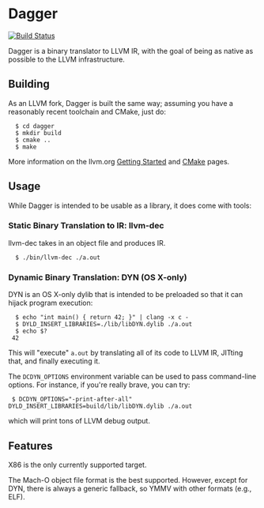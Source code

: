 Dagger
======

[![Build Status](https://travis-ci.org/daggerproject/dagger.svg?branch=master)](https://travis-ci.org/daggerproject/dagger)

Dagger is a binary translator to LLVM IR, with the goal of being as native as possible to the LLVM infrastructure.

Building
--------

As an LLVM fork, Dagger is built the same way; assuming you have a reasonably recent toolchain and CMake, just do:

      $ cd dagger
      $ mkdir build
      $ cmake ..
      $ make

More information on the llvm.org [Getting Started](http://llvm.org/docs/GettingStarted.html) and [CMake](http://llvm.org/docs/CMake.html) pages.

Usage
-----

While Dagger is intended to be usable as a library, it does come with tools:

### Static Binary Translation to IR: llvm-dec
llvm-dec takes in an object file and produces IR.

      $ ./bin/llvm-dec ./a.out

### Dynamic Binary Translation: DYN (OS X-only)
DYN is an OS X-only dylib that is intended to be preloaded so that it can hijack program execution:

      $ echo "int main() { return 42; }" | clang -x c -
      $ DYLD_INSERT_LIBRARIES=./lib/libDYN.dylib ./a.out
      $ echo $?
     42

This will "execute" `a.out` by translating all of its code to LLVM IR, JITting that, and finally executing it.

The `DCDYN_OPTIONS` environment variable can be used to pass command-line options. For instance, if you're really brave, you can try:

     $ DCDYN_OPTIONS="-print-after-all" DYLD_INSERT_LIBRARIES=build/lib/libDYN.dylib ./a.out

which will print tons of LLVM debug output.

Features
--------

X86 is the only currently supported target.

The Mach-O object file format is the best supported. However, except for DYN, there is always a generic fallback, so YMMV with other formats (e.g., ELF).
